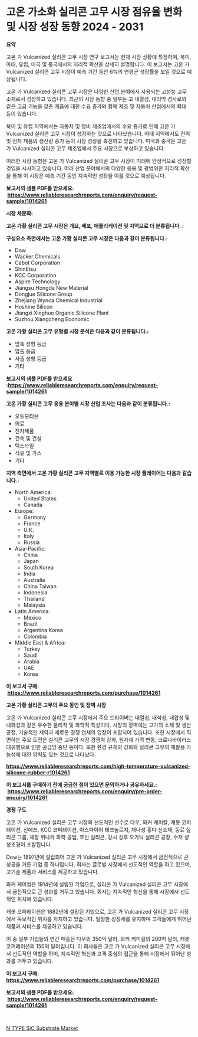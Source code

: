 <p><h1>고온 가소화 실리콘 고무 시장 점유율 변화 및 시장 성장 동향 2024 - 2031</h1></p><p><strong>요약</strong></p>
<p><p>고온 가 Vulcanized 실리콘 고무 시장 연구 보고서는 현재 시장 상황에 특정하며, 북미, 아태, 유럽, 미국 및 중국에서의 지리적 확산을 상세히 설명합니다. 이 보고서는 고온 가 Vulcanized 실리콘 고무 시장이 예측 기간 동안 6%의 연평균 성장률을 보일 것으로 예상됩니다.</p><p>고온 가 Vulcanized 실리콘 고무 시장은 다양한 산업 분야에서 사용되는 고성능 고무 소재로서 성장하고 있습니다. 최근의 시장 동향 중 일부는 고 내열성, 내리막 경사로와 같은 고급 기능을 갖춘 제품에 대한 수요 증가와 함께 제조 및 자동차 산업에서의 확대 등이 있습니다.</p><p>북미 및 유럽 지역에서는 자동차 및 장비 제조업에서의 수요 증가로 인해 고온 가 Vulcanized 실리콘 고무 시장이 성장하는 것으로 나타났습니다. 아태 지역에서도 전력 및 전자 제품의 생산량 증가 등이 시장 성장을 촉진하고 있습니다. 미국과 중국은 고온 가 Vulcanized 실리콘 고무 제조업에서 주요 시장으로 부상하고 있습니다.</p><p>이러한 시장 동향은 고온 가 Vulcanized 실리콘 고무 시장이 미래에 안정적으로 성장할 것임을 시사하고 있습니다. 여러 산업 분야에서의 다양한 응용 및 광범위한 지리적 확산을 통해 이 시장은 예측 기간 동안 지속적인 성장을 이룰 것으로 예상됩니다.</p></p>
<p><strong>보고서의 샘플 PDF를 받으세요: &nbsp;<a href="https://www.reliableresearchreports.com/enquiry/request-sample/1014261">https://www.reliableresearchreports.com/enquiry/request-sample/1014261</a></strong></p>
<p><strong>시장 세분화:</strong></p>
<p><strong> 고온 가황 실리콘 고무 시장은 개요, 배포, 애플리케이션 및 지역으로 더 분류됩니다. :</strong></p>
<p><strong>구성요소 측면에서는 고온 가황 실리콘 고무 시장은 다음과 같이 분류됩니다.:</strong></p>
<p><ul><li>Dow</li><li>Wacker Chemicals</li><li>Cabot Corporation</li><li>ShinEtsu</li><li>KCC Corporation</li><li>Aspire Technology</li><li>Jiangsu Hongda New Material</li><li>Dongjue Silicone Group</li><li>Zhejiang Wynca Chemical Industrial</li><li>Hoshine Silicon</li><li>Jiangxi Xinghuo Organic Silicone Plant</li><li>Suzhou Xiangcheng Economic</li></ul></p>
<p><strong> 고온 가황 실리콘 고무 유형별 시장 분석은 다음과 같이 분류됩니다.:</strong></p>
<p><ul><li>압축 성형 등급</li><li>압출 등급</li><li>사출 성형 등급</li><li>기타</li></ul></p>
<p><strong>보고서의 샘플 PDF를 받으세요 :<a href="https://www.reliableresearchreports.com/enquiry/request-sample/1014261">https://www.reliableresearchreports.com/enquiry/request-sample/1014261</a></strong></p>
<p><strong> 고온 가황 실리콘 고무 응용 분야별 시장 산업 조사는 다음과 같이 분류됩니다.:</strong></p>
<p><ul><li>오토모티브</li><li>의료</li><li>전자제품</li><li>건축 및 건설</li><li>텍스타일</li><li>석유 및 가스</li><li>기타</li></ul></p>
<p><strong>지역 측면에서 고온 가황 실리콘 고무 지역별로 이용 가능한 시장 플레이어는 다음과 같습니다.:</strong></p>
<p><ul>
    <li>
        North America:
        <ul>
            <li>United States</li>
            <li>Canada</li>
        </ul>
    </li>
    <li>
        Europe:
        <ul>
            <li>Germany</li>
            <li>France</li>
            <li>U.K.</li>
            <li>Italy</li>
            <li>Russia</li>
        </ul>
    </li>
    <li>
        Asia-Pacific:
        <ul>
            <li>China</li>
            <li>Japan</li>
            <li>South Korea</li>
            <li>India</li>
            <li>Australia</li>
            <li>China Taiwan</li>
            <li>Indonesia</li>
            <li>Thailand</li>
            <li>Malaysia</li>
        </ul>
    </li>
    <li>
        Latin America:
        <ul>
            <li>Mexico</li>
            <li>Brazil</li>
            <li>Argentina Korea</li>
            <li>Colombia</li>
        </ul>
    </li>
    <li>
        Middle East & Africa:
        <ul>
            <li>Turkey</li>
            <li>Saudi</li>
            <li>Arabia</li>
            <li>UAE</li>
            <li>Korea</li>
        </ul>
    </li>
    </ul></p>
<p><strong>이 보고서 구매: &nbsp;<a href="https://www.reliableresearchreports.com/purchase/1014261">https://www.reliableresearchreports.com/purchase/1014261</a></strong></p>
<p><strong>고온 가황 실리콘 고무의 주요 동인 및 장벽 시장</strong></p>
<p><p>고온 가 Vulcanized 실리콘 고무 시장에서 주요 드라이버는 내열성, 내식성, 내압성 및 내화성과 같은 우수한 물리적 및 화학적 특성이다. 시장의 장벽에는 고가의 소재 및 생산 공정, 기술적인 제약과 새로운 경쟁 업체의 입장이 포함되어 있습니다. 또한 시장에서 직면하는 주요 도전은 실리콘 고무의 시장 경쟁력 강화, 원자재 가격 변동, 코로나바이러스 대유행으로 인한 공급망 중단 등이다. 또한 환경 규제의 강화와 실리콘 고무의 재활용 가능성에 대한 압력도 있는 것으로 나타났다.</p></p>
<p><strong><a href="https://www.reliableresearchreports.com/high-temperature-vulcanized-silicone-rubber-r1014261">https://www.reliableresearchreports.com/high-temperature-vulcanized-silicone-rubber-r1014261</a></strong></p>
<p><strong>이 보고서를 구매하기 전에 궁금한 점이 있으면 문의하거나 공유하세요.: &nbsp;<a href="https://www.reliableresearchreports.com/enquiry/pre-order-enquiry/1014261">https://www.reliableresearchreports.com/enquiry/pre-order-enquiry/1014261</a></strong></p>
<p><strong>경쟁 구도</strong></p>
<p><p>고온 가 Vulcanized 실리콘 고무 시장의 선도적인 선수로 다우, 와커 케미칼, 캐봇 코퍼레이션, 신에쓰, KCC 코퍼레이션, 아스파이어 테크놀로지, 채나성 홍다 신소재, 동료 실리콘 그룹, 체장 위나카 화학 공업, 호신 실리콘, 강시 싱후 오가닉 실리콘 공장, 수저 샹청초경이 포함됩니다.</p><p>Dow는 1897년에 설립되어 고온 가 Vulcanized 실리콘 고무 시장에서 금전적으로 큰 성공을 거둔 기업 중 하나입니다. 회사는 글로벌 시장에서 선도적인 역할을 하고 있으며, 고기술 제품과 서비스를 제공하고 있습니다.</p><p>와커 케미컬은 1914년에 설립된 기업으로, 실리콘 가 Vulcanized 실리콘 고무 시장에서 금전적으로 큰 성과를 거두고 있습니다. 회사는 지속적인 혁신을 통해 시장에서 선도적인 위치에 있습니다.</p><p>캐봇 코퍼레이션은 1882년에 설립된 기업으로, 고온 가 Vulcanized 실리콘 고무 시장에서 독보적인 위치를 차지하고 있습니다. 일정한 성장세를 유지하며 고객들에게 뛰어난 제품과 서비스를 제공하고 있습니다.</p><p>이 중 일부 기업들의 연간 매출은 다우의 350억 달러, 와커 케미컬의 200억 달러, 캐봇 코퍼레이션의 150억 달러입니다. 이 회사들은 고온 가 Vulcanized 실리콘 고무 시장에서 선도적인 역할을 하며, 지속적인 혁신과 고객 중심의 접근을 통해 시장에서 뛰어난 성과를 거두고 있습니다.</p></p>
<p><strong>이 보고서 구매: &nbsp; <a href="https://www.reliableresearchreports.com/purchase/1014261">https://www.reliableresearchreports.com/purchase/1014261</a></strong></p>
<p><strong>보고서의 샘플 PDF를 받으세요: &nbsp;<a href="https://www.reliableresearchreports.com/enquiry/request-sample/1014261">https://www.reliableresearchreports.com/enquiry/request-sample/1014261</a></strong><strong></strong></p>
<p>&nbsp;</p>
<p><p><a href="https://noble-drawer-34c.notion.site/N-TYPE-SiC-Substrate-Market-Exploring-Market-Share-Market-Trends-and-Future-Growth-18382af0d70a49efb9a27325b24fb5c8">N TYPE SiC Substrate Market</a></p></p>